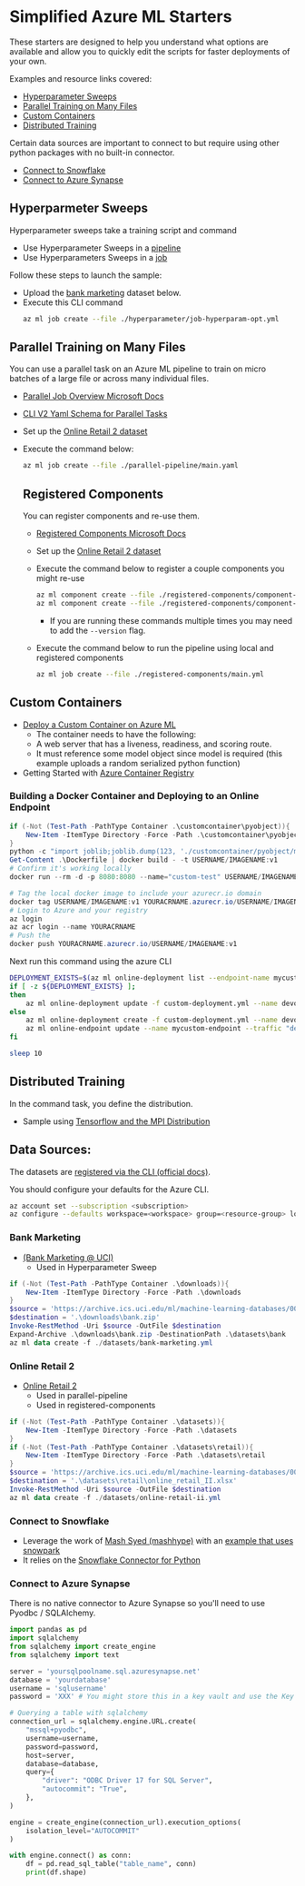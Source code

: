 # Simplified Azure ML Starters

These starters are designed to help you understand what options are available and allow you to quickly edit the scripts for faster deployments of your own.

Examples and resource links covered:

* [Hyperparameter Sweeps](#hyperparmeter-sweeps)
* [Parallel Training on Many Files](#parallel-training-on-many-files)
* [Custom Containers](#custom-containers)
* [Distributed Training](#distributed-training)

Certain data sources are important to connect to but require using other python packages with no built-in connector.

* [Connect to Snowflake](#connect-to-snowflake)
* [Connect to Azure Synapse](#connect-to-azure-synapse)

## Hyperparmeter Sweeps

Hyperparameter sweeps take a training script and command 

* Use Hyperparameter Sweeps in a [pipeline](https://learn.microsoft.com/en-us/azure/machine-learning/how-to-use-sweep-in-pipeline)
* Use Hyperparameters Sweeps in a [job](https://learn.microsoft.com/en-us/azure/machine-learning/reference-yaml-job-sweep)

Follow these steps to launch the sample:

* Upload the [bank marketing](#bank-marketing) dataset below.
* Execute this CLI command
  ```bash
  az ml job create --file ./hyperparameter/job-hyperparam-opt.yml
  ```


## Parallel Training on Many Files

You can use a parallel task on an Azure ML pipeline to train on micro batches of a large file or across many individual files.

* [Parallel Job Overview Microsoft Docs](https://learn.microsoft.com/en-us/azure/machine-learning/how-to-use-parallel-job-in-pipeline?tabs=cliv2)
* [CLI V2 Yaml Schema for Parallel Tasks](https://learn.microsoft.com/en-us/azure/machine-learning/reference-yaml-job-parallel)

* Set up the [Online Retail 2 dataset](#online-retail-2)
* Execute the command below:
  ```bash
  az ml job create --file ./parallel-pipeline/main.yaml
  ```

  ## Registered Components

  You can register components and re-use them.

  * [Registered Components Microsoft Docs](https://learn.microsoft.com/en-us/azure/machine-learning/how-to-create-component-pipelines-ui)

  * Set up the [Online Retail 2 dataset](#online-retail-2)
  * Execute the command below to register a couple components you might re-use
    ```bash
    az ml component create --file ./registered-components/component-lag/lagger.yml
    az ml component create --file ./registered-components/component-dense-dates/densedate.yml
    ```
    * If you are running these commands multiple times you may need to add the `--version` flag.
  * Execute the command below to run the pipeline using local and registered components
    ```bash
    az ml job create --file ./registered-components/main.yml
    ```

## Custom Containers

* [Deploy a Custom Container on Azure ML](https://docs.microsoft.com/en-us/azure/machine-learning/how-to-deploy-custom-container)
  * The container needs to have the following:
  * A web server that has a liveness, readiness, and scoring route.
  * It must reference some model object since model is required (this example uploads a random serialized python function)
* Getting Started with [Azure Container Registry](https://learn.microsoft.com/en-us/azure/container-registry/container-registry-get-started-docker-cli?tabs=azure-cli)

### Building a Docker Container and Deploying to an Online Endpoint

```powershell
if (-Not (Test-Path -PathType Container .\customcontainer\pyobject)){
    New-Item -ItemType Directory -Force -Path .\customcontainer\pyobject
}
python -c "import joblib;joblib.dump(123, './customcontainer/pyobject/model.joblib');" 
Get-Content .\Dockerfile | docker build - -t USERNAME/IMAGENAME:v1
# Confirm it's working locally
docker run --rm -d -p 8080:8080 --name="custom-test" USERNAME/IMAGENAME:v1

# Tag the local docker image to include your azurecr.io domain
docker tag USERNAME/IMAGENAME:v1 YOURACRNAME.azurecr.io/USERNAME/IMAGENAME:v1
# Login to Azure and your registry
az login
az acr login --name YOURACRNAME
# Push the 
docker push YOURACRNAME.azurecr.io/USERNAME/IMAGENAME:v1
```

Next run this command using the azure CLI

```bash
DEPLOYMENT_EXISTS=$(az ml online-deployment list --endpoint-name mycustom-endpoint | jq -r '.[].name' | grep "^custom-deployment$")
if [ -z ${DEPLOYMENT_EXISTS} ]; 
then
    az ml online-deployment update -f custom-deployment.yml --name devops-deploy --set environment.image=YOURACRNAME.azurecr.io/USERNAME/IMAGENAME:v1 --all-traffic
else
    az ml online-deployment create -f custom-deployment.yml --name devops-deploy --set environment.image=YOURACRNAME.azurecr.io/USERNAME/IMAGENAME:v1
    az ml online-endpoint update --name mycustom-endpoint --traffic "devops-deploy=100"
fi

sleep 10
```

## Distributed Training

In the command task, you define the distribution.

* Sample using [Tensorflow and the MPI Distribution](https://github.com/Azure/azureml-examples/blob/83c67ec408f10e2e07b3a2a3e648023caa09e112/sdk/python/jobs/single-step/tensorflow/mnist-distributed-horovod/tensorflow-mnist-distributed-horovod.ipynb)


## Data Sources:

The datasets are [registered via the CLI (official docs)](https://learn.microsoft.com/en-us/azure/machine-learning/how-to-create-data-assets?tabs=cli).

You should configure your defaults for the Azure CLI.

```bash
az account set --subscription <subscription>
az configure --defaults workspace=<workspace> group=<resource-group> location=<location>
```

### Bank Marketing 

* [(Bank Marketing @ UCI)](https://archive.ics.uci.edu/ml/datasets/Bank+Marketing)
  * Used in Hyperparameter Sweep


```powershell
if (-Not (Test-Path -PathType Container .\downloads)){
    New-Item -ItemType Directory -Force -Path .\downloads
}
$source = 'https://archive.ics.uci.edu/ml/machine-learning-databases/00222/bank.zip'
$destination = '.\downloads\bank.zip'
Invoke-RestMethod -Uri $source -OutFile $destination
Expand-Archive .\downloads\bank.zip -DestinationPath .\datasets\bank
az ml data create -f ./datasets/bank-marketing.yml

```

### Online Retail 2

* [Online Retail 2]()
  * Used in parallel-pipeline
  * Used in registered-components

```powershell
if (-Not (Test-Path -PathType Container .\datasets)){
    New-Item -ItemType Directory -Force -Path .\datasets
}
if (-Not (Test-Path -PathType Container .\datasets\retail)){
    New-Item -ItemType Directory -Force -Path .\datasets\retail
}
$source = 'https://archive.ics.uci.edu/ml/machine-learning-databases/00502/online_retail_II.xlsx'
$destination = '.\datasets\retail\online_retail_II.xlsx'
Invoke-RestMethod -Uri $source -OutFile $destination
az ml data create -f ./datasets/online-retail-ii.yml

```

### Connect to Snowflake

* Leverage the work of [Mash Syed (mashhype)](https://github.com/mashhype/) with an [example that uses snowpark](https://github.com/mashhype/azureml-snowflake-snowpark-code/blob/main/azureml/azureml-snowflake-snowpark-sample.ipynb)
* It relies on the [Snowflake Connector for Python](https://docs.snowflake.com/en/user-guide/python-connector.html)

### Connect to Azure Synapse

There is no native connector to Azure Synapse so you'll need to use Pyodbc / SQLAlchemy.

```python
import pandas as pd
import sqlalchemy
from sqlalchemy import create_engine
from sqlalchemy import text

server = 'yoursqlpoolname.sql.azuresynapse.net'
database = 'yourdatabase'
username = 'sqlusername'
password = 'XXX' # You might store this in a key vault and use the Key Vault Client library to get the secrets

# Querying a table with sqlalchemy
connection_url = sqlalchemy.engine.URL.create(
    "mssql+pyodbc",
    username=username,
    password=password,
    host=server,
    database=database,
    query={
        "driver": "ODBC Driver 17 for SQL Server",
        "autocommit": "True",
    },
)

engine = create_engine(connection_url).execution_options(
    isolation_level="AUTOCOMMIT"
)

with engine.connect() as conn:
    df = pd.read_sql_table("table_name", conn)
    print(df.shape)


```